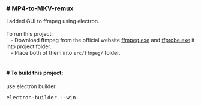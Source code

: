 <h3># MP4-to-MKV-remux</h3>
I added GUI to ffmpeg using electron.<br><br>
To run this project:<br>
&nbsp;&nbsp; - Download ffmpeg from the official website <a href = "https://ffmpeg.org/download.html">ffmpeg.exe</a> and <a href = "https://ffmpeg.org/download.html">ffprobe.exe</a> it into project folder.<br>
&nbsp;&nbsp; - Place both of them into <code>src/ffmpeg/</code> folder.<br>
<br>
<h4># To build this project:</h4>
use electron builder<br>
<div class="highlight highlight-text-shell-session notranslate position-relative overflow-auto" dir="auto"><pre><span class="pl-s1">electron-builder --win</span></pre></div>
